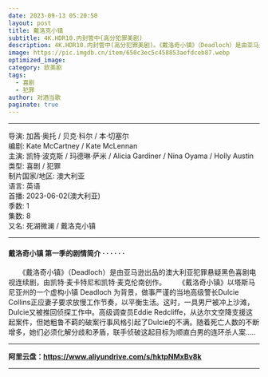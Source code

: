```yaml
---
date: 2023-09-13 05:20:50
layout: post
title: 戴洛克小镇
subtitle: 4K.HDR10.内封管中(高分犯罪美剧)
description: 4K.HDR10.内封管中(高分犯罪美剧)。《戴洛奇小镇》（Deadloch）是由亚马逊出品的澳大利亚犯罪悬疑黑色喜剧电视连续剧，由凯特·麦卡特尼和凯特·麦克伦南创作...
image: https://pic.imgdb.cn/item/650c3ec5c458853aefdceb87.webp
optimized_image: 
category: 欧美剧
tags:
  - 喜剧
  - 犯罪
author: 对酒当歌
paginate: true
---
```


---

导演: 加茜·奥托 / 贝克·科尔 / 本·切塞尔  
编剧: Kate McCartney / Kate McLennan  
主演: 凯特·波克斯 / 玛德琳·萨米 / Alicia Gardiner / Nina Oyama / Holly Austin  
类型: 喜剧 / 犯罪  
制片国家/地区: 澳大利亚  
语言: 英语  
首播: 2023-06-02(澳大利亚)  
季数: 1  
集数: 8  
又名: 死湖微澜 / 戴洛克小镇  

---

#### 戴洛奇小镇 第一季的剧情简介 · · · · · ·

　　《戴洛奇小镇》（Deadloch）是由亚马逊出品的澳大利亚犯罪悬疑黑色喜剧电视连续剧，由凯特·麦卡特尼和凯特·麦克伦南创作。
　　《戴洛奇小镇》以塔斯马尼亚州的一个虚构小镇 Deadloch 为背景，做事严谨的当地高级警长Dulcie Collins正应妻子要求放慢工作节奏，以平衡生活。这时，一具男尸被冲上沙滩，Dulcie又被推回侦探工作中。高级调查员Eddie Redcliffe，从达尔文空降支援这起案件，但她粗鲁不羁的破案行事风格引起了Dulcie的不满。随着死亡人数的不断增多，她们必须化解分歧和矛盾，联手侦破这起目标为顺直白男的连环杀人案.....  

---

**阿里云盘：<https://www.aliyundrive.com/s/hktpNMxBv8k>**

---
